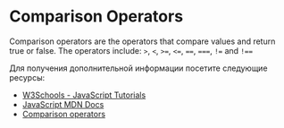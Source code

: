 # Comparison Operators

Comparison operators are the operators that compare values and return true or false. The operators include: `>`, `<`, `>=`, `<=`, `==`, `===`, `!=` and `!==`

Для получения дополнительной информации посетите следующие ресурсы:

- [W3Schools - JavaScript Tutorials](https://www.w3schools.com/js/js_comparisons.asp)
- [JavaScript MDN Docs](https://developer.mozilla.org/en-US/docs/Web/JavaScript/Guide/Expressions_and_Operators#comparison_operators)
- [Comparison operators](https://developer.mozilla.org/en-US/docs/Web/JavaScript/Guide/Expressions_and_Operators#comparison_operators)
